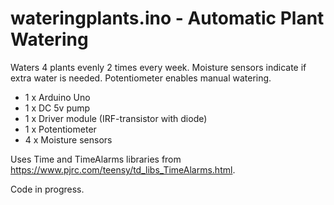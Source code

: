 # wateringplants.ino - Automatic Plant Watering
Waters 4 plants evenly 2 times every week. Moisture sensors 
indicate if extra water is needed. Potentiometer enables manual
watering. 
 
- 1 x Arduino Uno
- 1 x DC 5v pump
- 1 x Driver module (IRF-transistor with diode)
- 1 x Potentiometer
- 4 x Moisture sensors

Uses Time and TimeAlarms libraries from https://www.pjrc.com/teensy/td_libs_TimeAlarms.html.

Code in progress.
